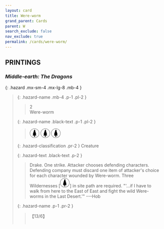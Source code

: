 ```yaml
---
layout: card
title: Were-worm
grand_parent: Cards
parent: W
search_exclude: false
nav_exclude: true
permalink: /cards/were-worm/
---
```


## PRINTINGS


### _Middle-earth: The Dragons_

{: .hazard .mx-sm-4 .mx-lg-8 .mb-4 }
> {: .hazard-name .mb-4 .p-1 .pl-2 }
> > <div class="hazard-mp">2</div>
> > <div class="card-name">Were-worm</div>
>
> {: .hazard-name .black-text .p-1 .pl-2 }
> > ![](/assets/images/wilderness.svg) ![](/assets/images/wilderness.svg) ![](/assets/images/wilderness.svg)
>
> {: .hazard-classification .pr-2 }
> Creature
>
> {: .hazard-text .black-text .p-2 }
> > Drake. One strike. Attacker chooses defending characters. Defending company must discard one item of attacker's choice for each character wounded by Were-worm. Three Wildernesses \[![](/assets/images/wilderness.svg)] in site path are required.  "'...if I have to walk from here to the East of East and fight the wild Were-worms in the Last Desert.'" ---Hob 
>
> {: .hazard-name .p-1 .pr-2 }
> > <div class="card-shield">【13/6】</div>
> > <div class="card-corruption">&nbsp;</div>

